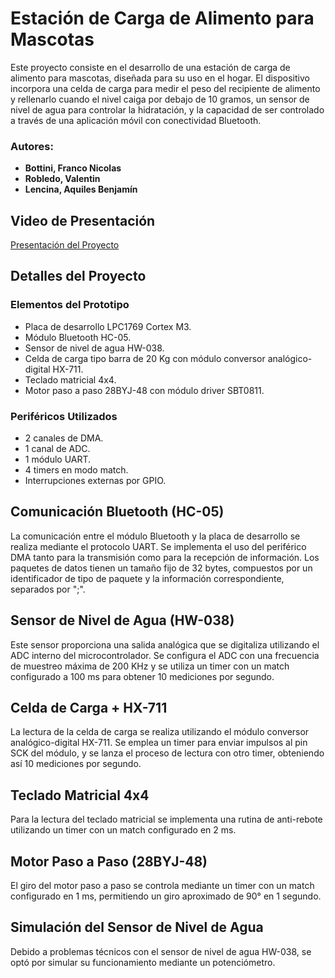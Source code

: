 # Estación de Carga de Alimento para Mascotas

Este proyecto consiste en el desarrollo de una estación de carga de alimento para mascotas, diseñada para su uso en el hogar. El dispositivo incorpora una celda de carga para medir el peso del recipiente de alimento y rellenarlo cuando el nivel caiga por debajo de 10 gramos, un sensor de nivel de agua para controlar la hidratación, y la capacidad de ser controlado a través de una aplicación móvil con conectividad Bluetooth.

### Autores:
- **Bottini, Franco Nicolas**
- **Robledo, Valentin**
- **Lencina, Aquiles Benjamín**

## Video de Presentación
[Presentación del Proyecto](https://drive.google.com/file/d/11WiiX82fky_-kCaf6UjTl7HnfXC9PH7j/view?usp=drive_link)

## Detalles del Proyecto

### Elementos del Prototipo
- Placa de desarrollo LPC1769 Cortex M3.
- Módulo Bluetooth HC-05.
- Sensor de nivel de agua HW-038.
- Celda de carga tipo barra de 20 Kg con módulo conversor analógico-digital HX-711.
- Teclado matricial 4x4.
- Motor paso a paso 28BYJ-48 con módulo driver SBT0811.

### Periféricos Utilizados
- 2 canales de DMA.
- 1 canal de ADC.
- 1 módulo UART.
- 4 timers en modo match.
- Interrupciones externas por GPIO.

## Comunicación Bluetooth (HC-05)
La comunicación entre el módulo Bluetooth y la placa de desarrollo se realiza mediante el protocolo UART. Se implementa el uso del periférico DMA tanto para la transmisión como para la recepción de información. Los paquetes de datos tienen un tamaño fijo de 32 bytes, compuestos por un identificador de tipo de paquete y la información correspondiente, separados por ";".

## Sensor de Nivel de Agua (HW-038)
Este sensor proporciona una salida analógica que se digitaliza utilizando el ADC interno del microcontrolador. Se configura el ADC con una frecuencia de muestreo máxima de 200 KHz y se utiliza un timer con un match configurado a 100 ms para obtener 10 mediciones por segundo.

## Celda de Carga + HX-711
La lectura de la celda de carga se realiza utilizando el módulo conversor analógico-digital HX-711. Se emplea un timer para enviar impulsos al pin SCK del módulo, y se lanza el proceso de lectura con otro timer, obteniendo así 10 mediciones por segundo.

## Teclado Matricial 4x4
Para la lectura del teclado matricial se implementa una rutina de anti-rebote utilizando un timer con un match configurado en 2 ms.

## Motor Paso a Paso (28BYJ-48)
El giro del motor paso a paso se controla mediante un timer con un match configurado en 1 ms, permitiendo un giro aproximado de 90° en 1 segundo.

## Simulación del Sensor de Nivel de Agua
Debido a problemas técnicos con el sensor de nivel de agua HW-038, se optó por simular su funcionamiento mediante un potenciómetro.